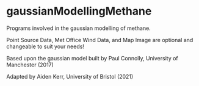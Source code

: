 # gaussianModellingMethane
Programs involved in the gaussian modelling of methane.

Point Source Data, Met Office Wind Data, and Map Image are optional and changeable to suit your needs!

Based upon the gaussian model built by Paul Connolly, University of Manchester (2017)

Adapted by Aiden Kerr, University of Bristol (2021)
